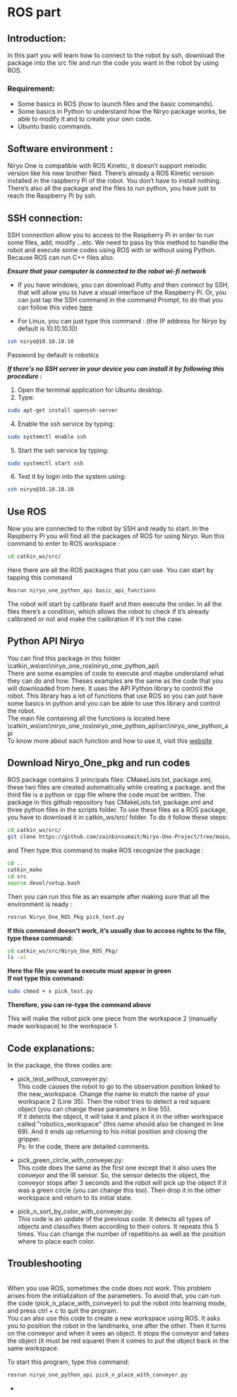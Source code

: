 # ROS part #

## Introduction:

In this part you will learn how to connect to the robot by ssh, download the package into the src file and run the code you want in the robot by using ROS.

### Requirement:

* Some basics in ROS (how to launch files and the basic commands).
* Some basics in Python to understand how the Niryo package works, be able to modify it and to create your own code.
* Ubuntu basic commands. 

## Software environment :

Niryo One is compatible with ROS Kinetic, it doesn’t support melodic version like his new brother Ned. There’s already a ROS Kinetic version installed in the raspberry Pi of the robot. You don’t have to install nothing. There’s also all the package and the files to run python, you have just to reach the Raspberry Pi by ssh. 

## SSH connection:
SSH connection allow you to access to the Raspberry Pi in order to run some files, add, modify …etc. We need to pass by this method to handle the robot and execute some codes using ROS with or without using Python. Because ROS can run C++ files also. 

***Ensure that your computer is connected to the robot wi-fi network***

* If you have windows, you can download Putty and then connect by SSH, that will allow you to have a visual interface of the Raspberry Pi. Or, you can just tap the SSH command in the command Prompt, to do that you can follow this video [here](https://www.youtube.com/watch?v=UPXnop3C6JQ&ab_channel=ITProTV) 

* For Linux, you can just type this command : (the IP address for Niryo by default is 10.10.10.10)

```bash
ssh niryo@10.10.10.10
```
Password by default is robotics

***If there's no SSH server in your device you can install it by following this procedure :***

1.	Open the terminal application for Ubuntu desktop.
2.	Type:

```bash
sudo apt-get install openssh-server
```

4.	Enable the ssh service by typing:  
```bash
sudo systemctl enable ssh
```
5.	Start the ssh service by typing: 
```bash
sudo systemctl start ssh
``` 
6.	Test it by login into the system using:
```bash
ssh niryo@10.10.10.10
``` 

## Use ROS ## 

Now you are connected to the robot by SSH and ready to start. In the Raspberry Pi you will find all the packages of ROS for using Niryo. Run this command to enter to ROS workspace :
```bash
cd catkin_ws/src/
```
Here there are all the ROS packages that you can use. You can start by tapping this command 
```bash
Rosrun niryo_one_python_api basic_api_functions
```
The robot will start by calibrate itself and then execute the order. In all the files there’s a condition, which allows the robot to check if it’s already calibrated or not and make the calibration if it’s not the case.

## Python API Niryo ##

You can find this package in this folder <br/>
\catkin_ws\src\niryo_one_ros\niryo_one_python_api\ <br/>
There are some examples of code to execute and maybe understand what they can do and how. Theses examples are the same as the code that you will downloaded from here. It uses the API Python library to control the robot. This library has a lot of functions that use ROS so you can just have some basics in python and you can be able to use this library and control the robot.  <br/>
The main file containing all the functions is located here <br/>
\catkin_ws\src\niryo_one_ros\niryo_one_python_api\src\niryo_one_python_api <br/>
To know more about each function and how to use it, visit this [website](https://github.com/NiryoRobotics/niryo_one_ros/tree/master/niryo_one_python_api)

## Download Niryo_One_pkg and run codes ##

ROS package contains 3 principals files: CMakeLists.txt, package.xml, these two files are created automatically while creating a package. and the third file is a python or cpp file where the code must be written. The package in this github repository has CMakeLists.txt, package.xml and three python files in the scripts folder. To use these files as a ROS package, you have to download it in catkin_ws/src/ folder. To do it follow these steps:
 ```bash
cd catkin_ws/src/
git clone https://github.com/zainbinsumait/Niryo-One-Project/tree/main/Niryo_One_ROS_Pkg

```
and Then type this command to make ROS recognize the package :
```bash
cd ..
catkin_make
cd src
source devel/setup.bash
```
Then you can run this file as an example after making sure that all the environment is ready :

```bash
rosrun Niryo_One_ROS_Pkg pick_test.py
```
**If this command doesn’t work, it’s usually due to access rights to the file, type these command:**
```bash
cd catkin_ws/src/Niryo_One_ROS_Pkg/ 
ls -al
```
**Here the file you want to execute must appear in green<br/>
 If not type this command:**
```bash
sudo chmod + x pick_test.py
```
 

**Therefore, you can re-type the command above**

This will make the robot pick one piece from the workspace 2 (manually made workspace) to the workspace 1. 

## Code explanations:

In the package, the three codes are:<br/>
* pick_test_without_conveyer.py:<br/>
This code causes the robot to go to the observation position linked to the new_workspace.  Change the name to match the name of your workspace 2 (Line 35).  Then the robot tries to detect a red square object (you can change these parameters in line 55).<br/>
If it detects the object, it will take it and place it in the other workspace called "robotics_workspace" (this name should also be changed in line 69).  And it ends up returning to his initial position and closing the gripper.<br/>
Ps: In the code, there are detailed comments.

* pick_green_circle_with_conveyer.py:<br/>
This code does the same as the first one except that it also uses the conveyor and the IR sensor.  So, the sensor detects the object, the conveyor stops after 3 seconds and the robot will pick up the object if it was a green circle (you can change this too). Then drop it in the other workspace and return to its initial state.

* pick_n_sort_by_color_with_conveyer.py:<br/>
This code is an update of the previous code.  It detects all types of objects and classifies them according to their colors. It repeats this 5 times.  You can change the number of repetitions as well as the position where to place each color.<br/>



## Troubleshooting ##

<br/>
When you use ROS, sometimes the code does not work.  This problem arises from the initialization of the parameters.  To avoid that, you can run the code (pick_n_place_with_conveyer) to put the robot into learning mode, and press ctrl + c to quit the program.<br/>
You can also use this code to create a new workspace using ROS.  It asks you to position the robot in the landmarks, one after the other.  Then it turns on the conveyor and when it sees an object.  It stops the conveyor and takes the object (it must be red square) then it comes to put the object back in the same workspace.<br/>

 To start this program, type this command:
```bash
rosrun niryo_one_python_api pick_n_place_with_conveyer.py
```

* 


